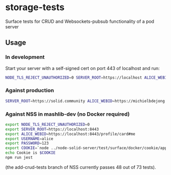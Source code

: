 # storage-tests
Surface tests for CRUD and Websockets-pubsub functionality of a pod server

## Usage
### In development
Start your server with a self-signed cert on port 443 of localhost and run:
```sh
NODE_TLS_REJECT_UNAUTHORIZED=0 SERVER_ROOT=https://localhost ALICE_WEBID=https://localhost/profile/card#me npm run jest
```

### Against production
```sh
SERVER_ROOT=https://solid.community ALICE_WEBID=https://michielbdejong.solid.community/profile/card#me npm run jest
```

### Against NSS in mashlib-dev (no Docker required)
```sh
export NODE_TLS_REJECT_UNAUTHORIZED=0
export SERVER_ROOT=https://localhost:8443
export ALICE_WEBID=https://localhost:8443/profile/card#me
export USERNAME=alice
export PASSWORD=123
export COOKIE=`node ../node-solid-server/test/surface/docker/cookie/app/index.js`
echo Cookie is $COOKIE
npm run jest
```
(the add-crud-tests branch of NSS currently passes 48 out of 73 tests).